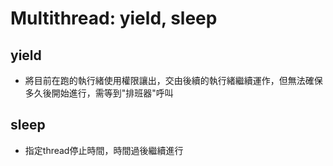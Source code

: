 # Multithread: yield, sleep

## yield
- 將目前在跑的執行緒使用權限讓出，交由後續的執行緒繼續運作，但無法確保多久後開始進行，需等到"排班器"呼叫

## sleep
- 指定thread停止時間，時間過後繼續進行